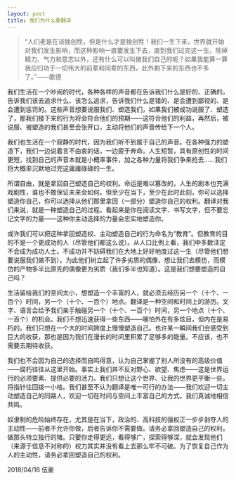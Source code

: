 ```yaml
---
layout: post
title: 我们为什么要翻译
---
```


> “人们老是在谈独创性，但是什么才是独创性！我们一生下来，世界就开始对我们发生影响，而这种影响一直要发生下去，直到我们过完这一生。除掉精力、气力和意志以外，还有什么可以叫做我们自己的呢？如果我能算一算我应归功于一切伟大的前辈和同辈的东西，此外剩下来的东西也不多了。”——歌德

我们生活在一个吵闹的时代，各种各样的声音都在告诉我们什么是好的、正确的，告诉我们该去追求什么、该怎么追求，告诉我们什么是错的、是会遭到鄙视的、是会遭到惩罚的。这些声音想要说服我们、塑造我们，如果我们被成功说服了、塑造了，那我们接下来的行为将会符合他们的预期——这符合他们的利益，再然后，被说服、被塑造的我们甚至会张开口，主动将他们的声音传给下一个人。

我们也生活在一个寂静的时代，因为我们听不到属于自己的声音。在各种强力的塑造下，我们一边说着言不由衷的话，一边疲于奔命。人生短暂，具有原创性的时间更短，找到自己的声音本就是小概率事件，加之各种力量将我们争来抢去……我们将大概率沉默地过完这庸庸碌碌的一生。

所谓自由，就是拿回自己塑造自己的权利。命运是难以篡改的，人生的剧本也充满戏剧性，谁也不敢保证未来会如何。但至少在当下，至少在此时此刻，你可以选择塑造你自己，你可以选择从他们那里拿回（一部分）塑造你自己的权利。翻译对我们来说，就是一种塑造自己的过程。看起来是你在阅读文字、书写文字，但不要忘记文字的力量——这种你主动选择的力量会忠实地塑造你。

或许我们可以把这种拿回塑造权、主动塑造自己的行为命名为“教育”。但教育的目的不是一个更成功的人（尽管他们都这么说）。从人口比例上看，我们中多数注定不会成为成功人士。不成功并不妨碍我们在大地上好好地度过这一生（尽管他们想要说服我们做不到）。为此他们树立起了许多劣质的偶像，想让我们去模仿，而模仿的产物多半比原先的偶像更为劣质（我们多半也知道）。这是我们想要塑造的自己吗？

生活留给我们的空间太小，想塑造一个丰富的人，就必须去经历另一个（十个、一百个）时间，另一个（十个、一百个）地点。翻译是一种空间和时间上的游历。文字、语言会给予我们亲手触碰另一个（十个、一百个）时间，另一个地点（十个、一百个）的机会。我们不想迅速获得一些东西——哪怕外在有多炫目，但内在是易朽的。我们只想在一个大的时间跨度上慢慢塑造自己。也许某一瞬间我们会感受到巨大的收获，那也是因为我们在漫长的时间里积累了足够多的能量。不应该，也不需要去期待收获。

我们也不会因为自己的选择而自鸣得意，认为自己掌握了别人所没有的高级价值——腐朽往往从这里开始。事实上我们并不反对野心、欲望、焦虑——这是世界运行的必须要素、提供必要的活力。我们只想让这个世界、让我的世界更平衡一些，将指针往回拨一小格。我们甚至不认为翻译是唯一可行的办法——我们欢迎一切主动塑造自己的同路人，欢迎一切在时间与空间上丰富自己的方式。我们真诚地相信共鸣。

奴隶制的危险始终存在，尤其是在当下，政治的、高科技的强权正一步步剥夺人的主动性——前者不允许你做，后者告诉你不需要做。请务必拿回塑造自己的权利，做那头特立独行的猪。只要你走得更远，看得够广，探索得够深，就会发现他们（来源于信息不对称的）权力其实并没有看上去那么牢不可破。为了恢复自己作为人的主动性，请务必拿回塑造自己的权利。

2018/04/16
伍豪
